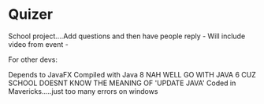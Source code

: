 Quizer
======

School project....Add questions and then have people reply - Will include video from event -

For other devs:

Depends to JavaFX
Compiled with Java 8 NAH WELL GO WITH JAVA 6 CUZ SCHOOL DOESNT KNOW THE MEANING OF 'UPDATE JAVA'
Coded in Mavericks.....just too many errors on windows
